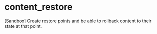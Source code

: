 # content_restore
[Sandbox] Create restore points and be able to rollback content to their state at that point.
